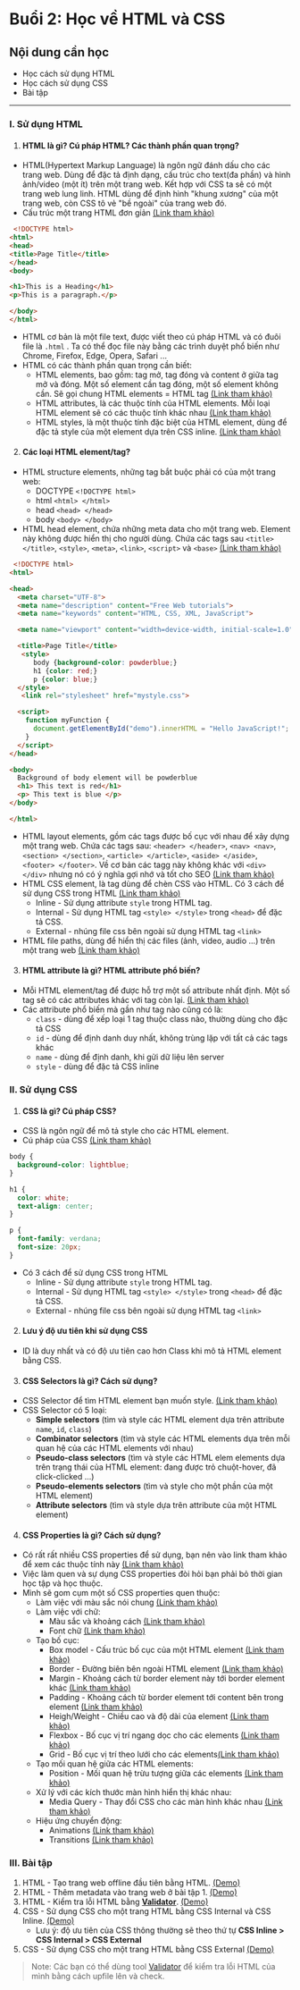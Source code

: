 # Buổi 2: Học về HTML và CSS

## Nội dung cần học
 - Học cách sử dụng HTML
 - Học cách sử dụng CSS
 - Bài tập

-----

### I. Sử dụng HTML
1. #### HTML là gì? Cú pháp HTML? Các thành phần quan trọng?
  - HTML(Hypertext Markup Language) là ngôn ngữ đánh dấu cho các trang web. Dùng để đặc tả định dạng, cấu trúc cho text(đa phần) và hình ảnh/video (một ít) trên một trang web. Kết hợp với CSS ta sẽ có một trang web lung linh. HTML dùng để định hình "khung xương" của một trang web, còn CSS tô vẻ "bề ngoài" của trang web đó.
  - Cấu trúc một trang HTML đơn giản [(Link tham khảo)](https://www.w3schools.com/html/default.asp)
```HTML
 <!DOCTYPE html>
<html>
<head>
<title>Page Title</title>
</head>
<body>

<h1>This is a Heading</h1>
<p>This is a paragraph.</p>

</body>
</html>
```
  - HTML cơ bản là một file text, được viết theo cú pháp HTML và có đuôi file là `.html` . Ta có thể đọc file này bằng các trình duyệt phổ biến như Chrome, Firefox, Edge, Opera, Safari ...
  - HTML có các thành phần quan trọng cần biết:
    - HTML elements, bao gồm: tag mở, tag đóng và content ở giữa tag mở và đóng. Một số element cần tag đóng, một số element không cần. Sẽ gọi chung HTML elements = HTML tag [(Link tham khảo)](https://www.w3schools.com/html/html_elements.asp)
    - HTML attributes, là các thuộc tính của HTML elements. Mỗi loại HTML element sẽ có các thuộc tính khác nhau [(Link tham khảo)](https://www.w3schools.com/html/html_attributes.asp)
    - HTML styles, là một thuộc tính đặc biệt của HTML element, dùng để đặc tả style của một element dựa trên CSS inline. [(Link tham khảo)](https://www.w3schools.com/html/html_styles.asp)

2. #### Các loại HTML element/tag?
  - HTML structure elements, những tag bắt buộc phải có của một trang web:
    - DOCTYPE `<!DOCTYPE html>`
    - html `<html> </html>`
    - head `<head> </head>`
    - body `<body> </body>`
  - HTML head element, chứa những meta data cho một trang web. Element này không được hiển thị cho người dùng. Chứa các tags sau
    `<title> </title>`, `<style>`, `<meta>`, `<link>`, `<script>` và `<base>` [(Link tham khảo)](https://www.w3schools.com/html/html_head.asp)
```HTML
 <!DOCTYPE html>
<html>

<head>
  <meta charset="UTF-8">
  <meta name="description" content="Free Web tutorials">
  <meta name="keywords" content="HTML, CSS, XML, JavaScript">

  <meta name="viewport" content="width=device-width, initial-scale=1.0">

  <title>Page Title</title>
   <style>
      body {background-color: powderblue;}
      h1 {color: red;}
      p {color: blue;}
  </style>
   <link rel="stylesheet" href="mystyle.css">

  <script>
    function myFunction {
      document.getElementById("demo").innerHTML = "Hello JavaScript!";
    }
  </script>
</head>

<body>
  Background of body element will be powderblue
  <h1> This text is red</h1>
  <p> This text is blue </p>
</body>

</html>
```
  - HTML layout elements, gồm các tags được bố cục với nhau để xây dựng một trang web. Chứa các tags sau: `<header> </header>`, `<nav> <nav>`, `<section> </section>`, `<article> </article>`, `<aside> </aside>`, `<footer> </footer>`. Về cơ bản các tagg này không khác với `<div> </div>` nhưng nó có ý nghĩa gợi nhớ và tốt cho SEO [(Link tham khảo)](https://www.w3schools.com/html/html_layout.asp)
  - HTML CSS element, là tag dùng để chèn CSS vào HTML. Có 3 cách để sử dụng CSS trong HTML [(Link tham khảo)](https://www.w3schools.com/html/html_css.asp)
    - Inline - Sử dụng attribute `style` trong HTML tag.
    - Internal - Sử dụng HTML tag `<style> </style>` trong `<head>` để đặc tả CSS.
    - External - nhúng file css bên ngoài sử dụng HTML tag `<link>`
  - HTML file paths, dùng để hiển thị các files (ảnh, video, audio ...) trên một trang web [(Link tham khảo)](https://www.w3schools.com/html/html_filepaths.asp)


3. #### HTML attribute là gì? HTML attribute phổ biến?
- Mỗi HTML element/tag để được hỗ trợ một số attribute nhất định. Một số tag sẽ có các attributes khác với tag còn lại. [(Link tham khảo)](https://www.w3schools.com/html/html_attributes.asp)
- Các attribute phổ biến mà gần như tag nào cũng có là:
  - `class` - dùng để xếp loại 1 tag thuộc class nào, thường dùng cho đặc tả CSS
  - `id` - dùng để định danh duy nhất, không trùng lặp với tất cả các tags khác
  - `name` - dùng để định danh, khi gửi dữ liệu lên server
  - `style` - dùng để đặc tả CSS inline

### II. Sử dụng CSS
1. #### CSS là gì? Cú pháp CSS?
  - CSS là ngôn ngữ để mô tả style cho các HTML element.
  - Cú pháp của CSS [(Link tham khảo)](https://www.w3schools.com/css/css_syntax.asp)
```CSS
body {
  background-color: lightblue;
}

h1 {
  color: white;
  text-align: center;
}

p {
  font-family: verdana;
  font-size: 20px;
}
```
  - Có 3 cách để sử dụng CSS trong HTML
    - Inline - Sử dụng attribute `style` trong HTML tag.
    - Internal - Sử dụng HTML tag `<style> </style>` trong `<head>` để đặc tả CSS.
    - External - nhúng file css bên ngoài sử dụng HTML tag `<link>`
2. #### Lưu ý độ ưu tiên khi sử dụng CSS
  - ID là duy nhất và có độ ưu tiên cao hơn Class khi mô tả HTML element bằng CSS.

3. #### CSS Selectors là gì? Cách sử dụng?
  - CSS Selector để tìm HTML element bạn muốn style. [(Link tham khảo)](https://www.w3schools.com/css/css_selectors.asp)
  - CSS Selector có 5 loại:
    - **Simple selectors** (tìm và style các HTML element dựa trên attribute `name`, `id`, `class`)
    - **Combinator selectors** (tìm và style các HTML elements dựa trên mỗi quan hệ của các HTML elements với nhau)
    - **Pseudo-class selectors** (tìm và style các HTML elem elements dựa trên trạng thái của HTML element: đang được trỏ chuột-hover, đã click-clicked ...)
    - **Pseudo-elements selectors** (tìm và style cho một phần của một HTML element)
    - **Attribute selectors** (tìm và style dựa trên attribute của một HTML element)

4. #### CSS Properties là gì? Cách sử dụng?
  - Có rất rất nhiều CSS properties để sử dụng, bạn nên vào link tham khảo để xem các thuộc tính này [(Link tham khảo)](https://www.w3schools.com/css/default.asp)
  - Việc làm quen và sự dụng CSS properties đòi hỏi bạn phải bỏ thời gian học tập và học thuộc.
  - Mình sẽ gom cụm một số CSS properties quen thuộc:
    - Làm việc với màu sắc nói chung [(Link tham khảo)](https://www.w3schools.com/css/css3_colors.asp)
    - Làm việc với chữ:
      - Màu sắc và khoảng cách [(Link tham khảo)](https://www.w3schools.com/css/css_text.asp)
      - Font chữ [(Link tham khảo)](https://www.w3schools.com/css/css_font.asp)
    - Tạo bố cục:
      - Box model - Cấu trúc bố cục của một HTML element [(Link tham khảo)](https://www.w3schools.com/css/css_boxmodel.asp)
      - Border - Đường biên bên ngoài HTML element [(Link tham khảo)](https://www.w3schools.com/css/css_border.asp)
      - Margin - Khoảng cách từ border element này tới border element khác [(Link tham khảo)](https://www.w3schools.com/css/css_margin.asp)
      - Padding - Khoảng cách từ border element tới content bên trong element [(Link tham khảo)](https://www.w3schools.com/css/css_padding.asp)
      - Heigh/Weight - Chiều cao và độ dài của element [(Link tham khảo)](https://www.w3schools.com/css/css_dimension.asp)
      - Flexbox - Bố cục vị trí ngang dọc cho các elements [(Link tham khảo)](https://www.w3schools.com/css/css3_flexbox.asp)
      - Grid - Bố cục vị trí theo lưới cho các elements[(Link tham khảo)](https://www.w3schools.com/css/css_grid.asp)
    - Tạo mối quan hệ giữa các HTML elements:
      - Position - Mối quan hệ trừu tượng giữa các elements [(Link tham khảo)](https://www.w3schools.com/css/css_positioning.asp)
    - Xử lý với các kích thước màn hình hiển thị khác nhau:
      - Media Query - Thay đổi CSS cho các màn hình khác nhau [(Link tham khảo)](https://www.w3schools.com/css/css3_mediaqueries.asp)
    - Hiệu ứng chuyển động:
      - Animations [(Link tham khảo)](https://www.w3schools.com/css/css3_animations.asp)
      - Transitions [(Link tham khảo)](https://www.w3schools.com/css/css3_transitions.asp)


### III. Bài tập
  1. HTML - Tạo trang web offline đầu tiên bằng HTML. [(Demo)](./exercises/exercise_01.html)
  2. HTML - Thêm metadata vào trang web ở bài tập 1. [(Demo)](./exercises/exercise_02.html)
  3. HTML - Kiểm tra lỗi HTML bằng [**Validator**](https://validator.w3.org/). [(Demo)](./exercises/exercise_03.html)
  4. CSS - Sử dụng CSS cho một trang HTML bằng CSS Internal và CSS Inline. [(Demo)](./exercises/exercise_04.html)
      -  Lưu ý: độ ưu tiên của CSS thông thường sẽ theo thứ tự **CSS Inline > CSS Internal > CSS External**
  5. CSS - Sử dụng CSS cho một trang HTML bằng CSS External [(Demo)](./exercises/exercise_05.html)

> Note: Các bạn có thể dùng tool [Validator](https://validator.w3.org/#validate_by_upload) để kiểm tra lỗi HTML của mình bằng cách upfile lên và check.

